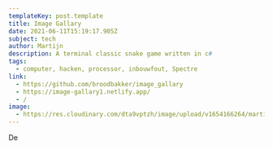 ```yaml
---
templateKey: post.template
title: Image Gallary
date: 2021-06-11T15:19:17.905Z
subject: tech
author: Martijn
description: A terminal classic snake game written in c#
tags:
  - computer, hacken, processor, inbouwfout, Spectre
link:
  - https://github.com/broodbakker/image_gallary
  - https://image-gallary1.netlify.app/
  - /
image:
  - https://res.cloudinary.com/dta9vptzh/image/upload/v1654166264/martijn_playground/Screenshot_2022-06-02_at_12.37.08.png
---
```

De